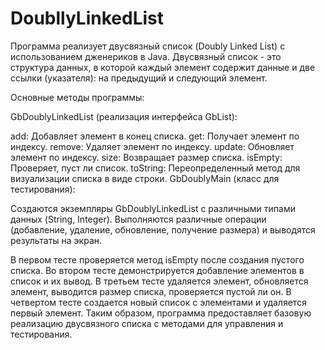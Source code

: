 # DoubllyLinkedList

Программа реализует двусвязный список (Doubly Linked List) с использованием дженериков в Java. Двусвязный список - это структура данных, в которой каждый элемент содержит данные и две ссылки (указателя): на предыдущий и следующий элемент.

Основные методы программы:

GbDoublyLinkedList (реализация интерфейса GbList):

add: Добавляет элемент в конец списка.
get: Получает элемент по индексу.
remove: Удаляет элемент по индексу.
update: Обновляет элемент по индексу.
size: Возвращает размер списка.
isEmpty: Проверяет, пуст ли список.
toString: Переопределенный метод для визуализации списка в виде строки.
GbDoublyMain (класс для тестирования):

Создаются экземпляры GbDoublyLinkedList с различными типами данных (String, Integer).
Выполняются различные операции (добавление, удаление, обновление, получение размера) и выводятся результаты на экран.


В первом тесте проверяется метод isEmpty после создания пустого списка.
Во втором тесте демонстрируется добавление элементов в список и их вывод.
В третьем тесте удаляется элемент, обновляется элемент, выводится размер списка, проверяется пустой ли он.
В четвертом тесте создается новый список с элементами и удаляется первый элемент.
Таким образом, программа предоставляет базовую реализацию двусвязного списка с методами для управления и тестирования.
